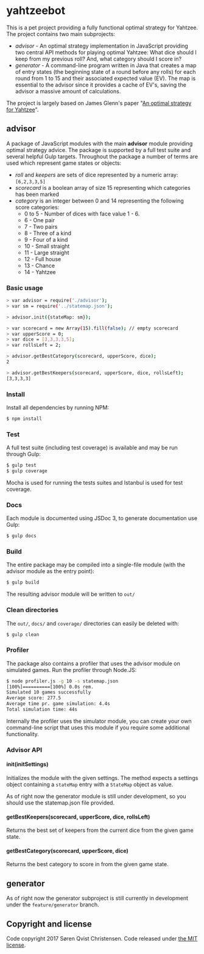 # yahtzeebot

This is a pet project providing a fully functional optimal strategy for Yahtzee. The project contains two main subprojects:

* *advisor* - An optimal strategy implementation in JavaScript providing two central API methods for playing optimal Yahtzee: What dice should I keep from my previous roll? And, what category should I score in?
* *generator* - A command-line program written in Java that creates a map of entry states (the beginning state of a round before any rolls) for each round from 1 to 15 and their associated expected value (EV). The map is essential to the advisor since it provides a cache of EV's, saving the advisor a massive amount of calculations.

The project is largely based on James Glenn's paper "[An optimal strategy for Yahtzee](http://www.cs.loyola.edu/~jglenn/research/optimal_yahtzee.pdf)".

## advisor

A package of JavaScript modules with the main **advisor** module providing optimal strategy advice. The package is supported by a full test suite and several helpful Gulp targets. 
Throughout the package a number of terms are used which represent game states or objects:

* *roll* and *keepers* are sets of dice represented by a numeric array: `[6,2,3,3,5]`
* *scorecard* is a boolean array of size 15 representing which categories has been marked
* *category* is an integer between 0 and 14 representing the following score categories: 
    * 0 to 5 - Number of dices with face value 1 - 6.
    * 6 - One pair
    * 7 - Two pairs
    * 8 - Three of a kind
    * 9 - Four of a kind
    * 10 - Small straight
    * 11 - Large straight
    * 12 - Full house
    * 13 - Chance
    * 14 - Yahtzee

### Basic usage

```sh
> var advisor = require('./advisor');
> var sm = require('../statemap.json');

> advisor.init({stateMap: sm});

> var scorecard = new Array(15).fill(false); // empty scorecard
> var upperScore = 0;
> var dice = [3,3,3,3,5];
> var rollsLeft = 2;

> advisor.getBestCategory(scorecard, upperScore, dice);
2

> advisor.getBestKeepers(scorecard, upperScore, dice, rollsLeft);
[3,3,3,3]
```

### Install

Install all dependencies by running NPM:

```sh
$ npm install
```

### Test

A full test suite (including test coverage) is available and may be run through Gulp:

```sh
$ gulp test
$ gulp coverage
```

Mocha is used for running the tests suites and Istanbul is used for test coverage.

### Docs

Each module is documented using JSDoc 3, to generate documentation use Gulp:

```sh
$ gulp docs
```

### Build

The entire package may be compiled into a single-file module (with the advisor module as the entry point):

```sh
$ gulp build
```

The resulting advisor module will be written to `out/`

### Clean directories

The `out/`, `docs/` and `coverage/` directories can easily be deleted with:

```sh
$ gulp clean
```

### Profiler

The package also contains a profiler that uses the advisor module on simulated games. Run the profiler through Node.JS:

```sh
$ node profiler.js -g 10 -s statemap.json
[100%]==========[100%] 0.0s rem.
Simulated 10 games successfully
Average score: 277.5
Average time pr. game simulation: 4.4s
Total simulation time: 44s
```

Internally the profiler uses the simulator module, you can create your own command-line script that uses this module if you require some additional functionality.

### Advisor API

#### init(initSettings)

Initializes the module with the given settings. The method expects a settings object containing a `stateMap` entry with a `StateMap` object as value.

As of right now the generator module is still under development, so you should use the statemap.json file provided.

#### getBestKeepers(scorecard, upperScore, dice, rollsLeft)

Returns the best set of keepers from the current dice from the given game state.

#### getBestCategory(scorecard, upperScore, dice)

Returns the best category to score in from the given game state.

## generator

As of right now the generator subproject is still currently in development under the `feature/generator` branch.

## Copyright and license

Code copyright 2017 Søren Qvist Christensen. Code released under [the MIT license](https://github.com/sorenchr/yahtzeebot/blob/master/LICENSE).

